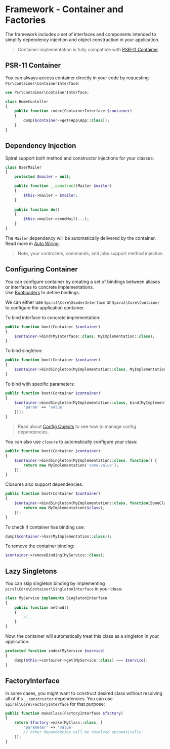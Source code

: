 # Framework - Container and Factories
The framework includes a set of interfaces and components intended to simplify dependency injection and object construction
in your application.

> Container implementation is fully compatible with [PSR-11 Container](https://github.com/php-fig/container).

## PSR-11 Container
You can always access container directly in your code by requesting `Psr\Container\ContainerInterface`:

```php
use Psr\Container\ContainerInterface;

class HomeContoller
{
    public function index(ContainerInterface $container)
    {
        dump($container->get(App\App::class));
    }
}
```

## Dependency Injection
Spiral support both method and constructor injections for your classes:

```php
class UserMailer
{
    protected $mailer = null;

    public function __construct(Mailer $mailer)
    {
        $this->mailer = $mailer;
    }
    
    public function do()
    {
        $this->mailer->sendMail(...);
    }
}
```

The `Mailer` dependency will be automatically delivered by the container. Read more in [Auto Wiring](/framework/auto-wiring.md).
 
> Note, your controllers, commands, and jobs support method injection.

## Configuring Container
You can configure container by creating a set of bindings between aliases or interfaces to concrete implementations.   
Use [Bootloaders](/framework/bootloaders.md) to define bindings.

We can either use `Spiral\Core\BinderInterface` or `Spiral\Core\Container` to configure the application container.

To bind interface to concrete implementation:

```php
public function boot(Container $container)
{
    $container->bind(MyInterface::class, MyImplementation::class);
}
```

To bind singleton:

```php
public function boot(Container $container)
{
    $container->bindSingleton(MyImplementation::class, MyImplementation::class);
}
```

To bind with specific parameters:

```php
public function boot(Container $container)
{
    $container->bindSingleton(MyImplementation::class, bind(MyImplementation::class, [
        'param' => 'value'
    ]));
}
```

> Read about [Config Objects](/framework/config.md) to see how to manage config dependencies.

You can also use `closure` to automatically configure your class:

```php
public function boot(Container $container)
{
    $container->bindSingleton(MyImplementation::class, function() {
        return new MyImplementation('some-value');
    });
}
```

Closures also support dependencies:

```php
public function boot(Container $container)
{
    $container->bindSingleton(MyImplementation::class, function(SomeClass $class) {
        return new MyImplementation($class);
    });
}
```

To check if container has binding use:

```php
dump($container->has(MyImplementation::class));
```

To remove the container binding:

```php
$container->removeBinding(MyService::class);
```

## Lazy Singletons
You can skip singleton binding by implementing `piral\Core\Container\SingletonInterface` in your class:

```php
class MyService implements SingletonInterface
{
    public function method()
    {
        //...
    }
}
```

Now, the container will automatically treat this class as a singleton in your application:

```php
protected function index(MyService $service)
{
    dump($this->container->get(MyService::class) === $service);
}
```

## FactoryInterface
In some cases, you might want to construct desired class without resolving all of it's `__constructor` dependencies.
You can use `Spiral\Core\FactoryInterface` for that purpose:

```php
public function makeClass(FactoryInterface $factory)
{
    return $factory->make(MyClass::class, [
        'parameter' => 'value'
        // other dependencies will be resolved automatically
    ]); 
}
```
